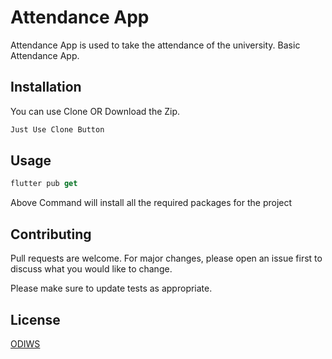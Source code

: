 # Attendance App

Attendance App is used to take the attendance of the university. Basic Attendance App.

## Installation

You can use Clone OR Download the Zip.

```bash
Just Use Clone Button
```

## Usage

```dart
flutter pub get
```
Above Command will install all the required packages for the project

## Contributing
Pull requests are welcome. For major changes, please open an issue first to discuss what you would like to change.

Please make sure to update tests as appropriate.

## License
[ODIWS](https://.com/licenses/mit/)
